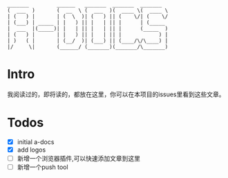 ```
_______         ______   _______  _______  _______
(  ___  )       (  __  \ (  ___  )(  ____ \(  ____ \
| (   ) |       | (  \  )| (   ) || (    \/| (    \/
| (___) | _____ | |   ) || |   | || |      | (_____
|  ___  |(_____)| |   | || |   | || |      (_____  )
| (   ) |       | |   ) || |   | || |            ) |
| )   ( |       | (__/  )| (___) || (____/\/\____) |
|/     \|       (______/ (_______)(_______/\_______)
```

# Intro

我阅读过的，即将读的，都放在这里，你可以在本项目的issues里看到这些文章。

# Todos

- [x] initial a-docs
- [x] add logos
- [ ] 新增一个浏览器插件,可以快速添加文章到这里
- [ ] 新增一个push tool
